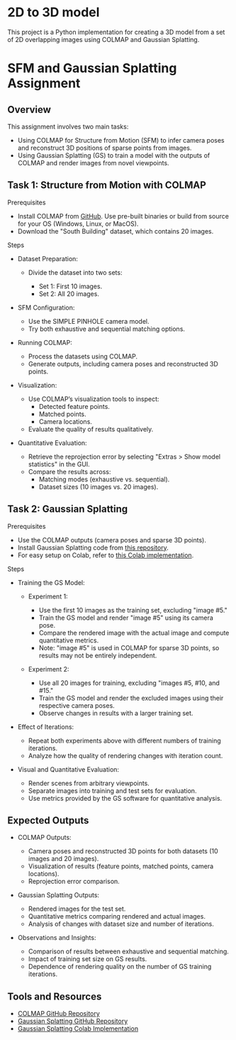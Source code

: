 # 2D to 3D model

This project is a Python implementation for creating a 3D model from a set of 2D overlapping images using COLMAP and Gaussian Splatting.

# SFM and Gaussian Splatting Assignment

## Overview

This assignment involves two main tasks:

- Using COLMAP for Structure from Motion (SFM) to infer camera poses and reconstruct 3D positions of sparse points from images.
- Using Gaussian Splatting (GS) to train a model with the outputs of COLMAP and render images from novel viewpoints.

## Task 1: Structure from Motion with COLMAP

Prerequisites

- Install COLMAP from [GitHub](https://github.com/colmap/colmap). Use pre-built binaries or build from source for your OS (Windows, Linux, or MacOS).
- Download the "South Building" dataset, which contains 20 images.

Steps

- Dataset Preparation:

  - Divide the dataset into two sets:

    - Set 1: First 10 images.
    - Set 2: All 20 images.

- SFM Configuration:

     - Use the SIMPLE PINHOLE camera model.
     - Try both exhaustive and sequential matching options.

- Running COLMAP:

  - Process the datasets using COLMAP.
  - Generate outputs, including camera poses and reconstructed 3D points.

- Visualization:

  - Use COLMAP’s visualization tools to inspect:
    - Detected feature points.
    - Matched points.
    - Camera locations.
  - Evaluate the quality of results qualitatively.

- Quantitative Evaluation:

  - Retrieve the reprojection error by selecting "Extras > Show model statistics" in the GUI.
  - Compare the results across:
    - Matching modes (exhaustive vs. sequential).
    - Dataset sizes (10 images vs. 20 images).

## Task 2: Gaussian Splatting

Prerequisites

- Use the COLMAP outputs (camera poses and sparse 3D points).
- Install Gaussian Splatting code from [this repository](https://github.com/graphdeco-inria/gaussian-splatting).
- For easy setup on Colab, refer to [this Colab implementation](https://github.com/camenduru/gaussian-splatting-colab).

Steps

- Training the GS Model:

  - Experiment 1:

    - Use the first 10 images as the training set, excluding "image #5."
    - Train the GS model and render "image #5" using its camera pose.
    - Compare the rendered image with the actual image and compute quantitative metrics.
    - Note: "image #5" is used in COLMAP for sparse 3D points, so results may not be entirely independent.

  - Experiment 2:

    - Use all 20 images for training, excluding "images #5, #10, and #15."
    - Train the GS model and render the excluded images using their respective camera poses.
    - Observe changes in results with a larger training set.

- Effect of Iterations:

  - Repeat both experiments above with different numbers of training iterations.
  - Analyze how the quality of rendering changes with iteration count.

- Visual and Quantitative Evaluation:

  - Render scenes from arbitrary viewpoints.
  - Separate images into training and test sets for evaluation.
  - Use metrics provided by the GS software for quantitative analysis.

## Expected Outputs

- COLMAP Outputs:

  - Camera poses and reconstructed 3D points for both datasets (10 images and 20 images).
  - Visualization of results (feature points, matched points, camera locations).
  - Reprojection error comparison.

- Gaussian Splatting Outputs:

  - Rendered images for the test set.
  - Quantitative metrics comparing rendered and actual images.
  - Analysis of changes with dataset size and number of iterations.

- Observations and Insights:

  - Comparison of results between exhaustive and sequential matching.
  - Impact of training set size on GS results.
  - Dependence of rendering quality on the number of GS training iterations.

## Tools and Resources

- [COLMAP GitHub Repository](https://github.com/colmap/colmap)
- [Gaussian Splatting GitHub Repository](https://github.com/graphdeco-inria/gaussian-splatting)
- [Gaussian Splatting Colab Implementation](https://github.com/camenduru/gaussian-splatting-colab)
